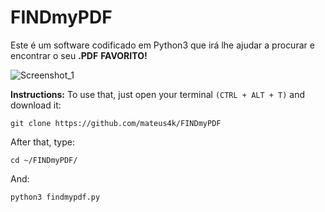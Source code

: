 # FINDmyPDF
Este é um software codificado em Python3 que irá lhe ajudar a procurar e encontrar o seu **.PDF** **FAVORITO!**

![Screenshot_1](http://genius-go.com/kindeditor/attached/image/20171117/20171117095407_49994.png)

**Instructions:**
To use that, just open your terminal `(CTRL + ALT + T)` and download it:
```
git clone https://github.com/mateus4k/FINDmyPDF
```
After that, type:
```
cd ~/FINDmyPDF/
```
And:
```
python3 findmypdf.py
```


